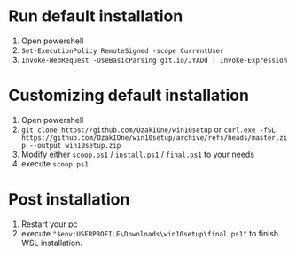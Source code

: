 # Run default installation

1. Open powershell
2. `Set-ExecutionPolicy RemoteSigned -scope CurrentUser`
3. `Invoke-WebRequest -UseBasicParsing git.io/JYADd | Invoke-Expression`

# Customizing default installation

1. Open powershell
2. `git clone https://github.com/OzakIOne/win10setup`
or `curl.exe -fSL https://github.com/OzakIOne/win10setup/archive/refs/heads/master.zip --output win10setup.zip`
4. Modify either `scoop.ps1` / `install.ps1` / `final.ps1` to your needs
5. execute `scoop.ps1`

# Post installation

1. Restart your pc
2. execute `"$env:USERPROFILE\Downloads\win10setup\final.ps1"` to finish WSL installation.
